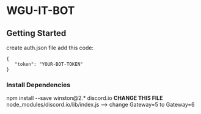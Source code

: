 # WGU-IT-BOT

## Getting Started
create auth.json file
add this code:
```
{
   "token": "YOUR-BOT-TOKEN"
}
```

### Install Dependencies
npm install --save winston@2.* discord.io
**CHANGE THIS FILE**
node_modules/discord.io/lib/index.js --> change Gateway=5 to Gateway=6

